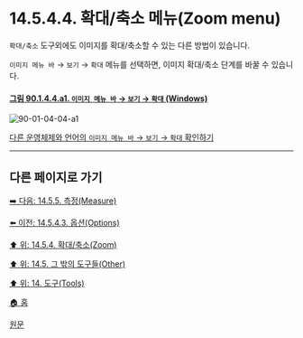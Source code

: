 # 14.5.4.4. 확대/축소 메뉴(Zoom menu)

`확대/축소` 도구외에도 이미지를 확대/축소할 수 있는 다른 방법이 있습니다.

`이미지 메뉴 바` → `보기` → `확대` 메뉴를 선택하면, 이미지 확대/축소 단계를 바꿀 수 있습니다.

<a id="90-01-04-04-a1"></a>

#### [그림 90.1.4.4.a1. `이미지 메뉴 바` → `보기` → `확대` (Windows)](./90-01-04-04-zoom.md#90-01-04-04-a1)
![90-01-04-04-a1](https://github.com/wonder13662/gimp/assets/15767104/409fde1c-bc21-4c2f-89fc-d41e4e5bc350)

[다른 운영체제와 언어의 `이미지 메뉴 바` → `보기` → `확대` 확인하기](./90-01-04-04-zoom.md#90-01-04-04-a2)

***

## 다른 페이지로 가기

[➡️ 다음: 14.5.5. 측정(Measure)](./14-05-05-measure.md)

[⬅️ 이전: 14.5.4.3. 옵션(Options)](./14-05-04-03-options.md)

[⬆️ 위: 14.5.4. 확대/축소(Zoom)](./14-05-04-00-zoom.md)

[⬆️ 위: 14.5. 그 밖의 도구들(Other)](./14-05-00-other.md)

[⬆️ 위: 14. 도구(Tools)](./14-00-tools.md)

[🏠 홈](./00-home.md)

[원문](https://docs.gimp.org/2.10/ko/gimp-tool-zoom.html#idm16827)